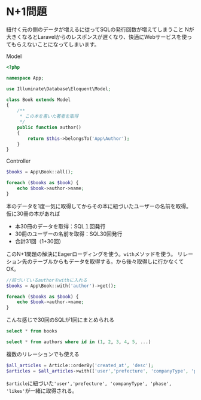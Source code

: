 # N+1問題
紐付く元の側のデータが増えるに従ってSQLの発行回数が増えてしまうこと
Nが大きくなるとLaravelからのレスポンスが遅くなり、快適にWebサービスを使ってもらえないことになってしまいます。

Model
```php
<?php

namespace App;

use Illuminate\Database\Eloquent\Model;

class Book extends Model
{
    /**
     * この本を書いた著者を取得
     */
    public function author()
    {
        return $this->belongsTo('App\Author');
    }
}
```

Controller
```php
$books = App\Book::all();

foreach ($books as $book) {
    echo $book->author->name;
}
```
本のデータを1度一気に取得してからその本に紐づいたユーザーの名前を取得。仮に30冊の本があれば

- 本30冊のデータを取得：SQL１回発行
- 30冊のユーザーの名前を取得：SQL30回発行
- 合計31回（1+30回）

このN+1問題の解決にEagerローディングを使う。`with`メソッドを使う。
リレーション先のテーブルからもデータを取得する。から後々取得しに行かなくてOK。

```php
//紐づいているauthorをwithに入れる
$books = App\Book::with('author')->get();

foreach ($books as $book) {
    echo $book->author->name;
}
```

こんな感じで30回のSQLが1回にまとめられる
```sql
select * from books

select * from authors where id in (1, 2, 3, 4, 5, ...)
```

複数のリレーションでも使える
```php
$all_articles = Article::orderBy('created_at', 'desc');
$articles = $all_articles->with(['user','prefecture', 'companyType', 'phase', 'likes'])->paginate(5);
```
`$article`に紐づいた`'user','prefecture', 'companyType', 'phase', 'likes'`が一緒に取得される。

